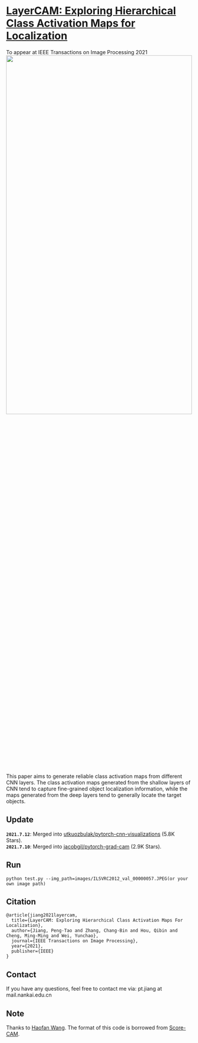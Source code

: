 # [LayerCAM: Exploring Hierarchical Class Activation Maps for Localization](http://mftp.mmcheng.net/Papers/21TIP_LayerCAM.pdf)
To appear at IEEE Transactions on Image Processing 2021  
<img src="https://github.com/PengtaoJiang/LayerCAM/blob/master/layercam.png" width="100%" height="50%">
This paper aims to generate reliable class activation maps from different CNN layers. The class activation maps generated from the shallow layers of CNN tend to capture fine-grained object localization information, while the maps generated from the deep layers tend to generally locate the target objects. 

## Update
**`2021.7.12`**: Merged into [utkuozbulak/pytorch-cnn-visualizations](https://github.com/utkuozbulak/pytorch-cnn-visualizations) (5.8K Stars).  
**`2021.7.10`**: Merged into [jacobgil/pytorch-grad-cam](https://github.com/jacobgil/pytorch-grad-cam) (2.9K Stars).

## Run 
```
python test.py --img_path=images/ILSVRC2012_val_00000057.JPEG(or your own image path)
```
## Citation
```
@article{jiang2021layercam,
  title={LayerCAM: Exploring Hierarchical Class Activation Maps For Localization},
  author={Jiang, Peng-Tao and Zhang, Chang-Bin and Hou, Qibin and Cheng, Ming-Ming and Wei, Yunchao},
  journal={IEEE Transactions on Image Processing},
  year={2021},
  publisher={IEEE}
}
```

## Contact
If you have any questions, feel free to contact me via: pt.jiang at mail.nankai.edu.cn

## Note
Thanks to [Haofan Wang](https://github.com/haofanwang/Score-CAM). The format of this code is borrowed from [Score-CAM](https://github.com/haofanwang/Score-CAM).
